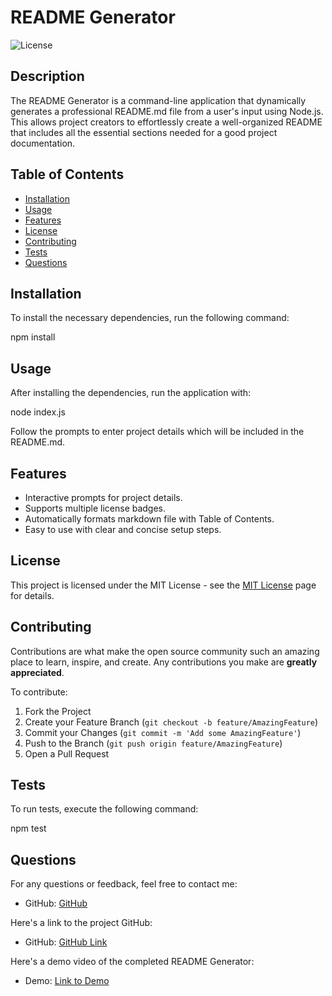 # README Generator

![License](https://img.shields.io/badge/License-MIT-blue.svg)

## Description

The README Generator is a command-line application that dynamically generates a professional README.md file from a user's input using Node.js. This allows project creators to effortlessly create a well-organized README that includes all the essential sections needed for a good project documentation.

## Table of Contents

- [Installation](#installation)
- [Usage](#usage)
- [Features](#features)
- [License](#license)
- [Contributing](#contributing)
- [Tests](#tests)
- [Questions](#questions)

## Installation

To install the necessary dependencies, run the following command:

npm install 

## Usage

After installing the dependencies, run the application with:

node index.js

Follow the prompts to enter project details which will be included in the README.md.

## Features

- Interactive prompts for project details.
- Supports multiple license badges.
- Automatically formats markdown file with Table of Contents.
- Easy to use with clear and concise setup steps.

## License

This project is licensed under the MIT License - see the [MIT License](https://opensource.org/licenses/MIT) page for details.

## Contributing

Contributions are what make the open source community such an amazing place to learn, inspire, and create. Any contributions you make are **greatly appreciated**.

To contribute:
1. Fork the Project
2. Create your Feature Branch (`git checkout -b feature/AmazingFeature`)
3. Commit your Changes (`git commit -m 'Add some AmazingFeature'`)
4. Push to the Branch (`git push origin feature/AmazingFeature`)
5. Open a Pull Request

## Tests

To run tests, execute the following command:

npm test

## Questions

For any questions or feedback, feel free to contact me:
- GitHub: [GitHub](https://github.com/dumpsterRat92)

Here's a link to the project GitHub:

- GitHub: [GitHub Link](https://github.com/dumpsterRat92/sturdy-meme)

Here's a demo video of the completed README Generator: 

- Demo: [Link to Demo](https://drive.google.com/file/d/1dFevc6h1NzvjpHaC1modk7MNQNR-UrAN/view)

